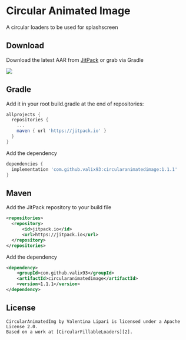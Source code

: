 Circular Animated Image
=======

A circular loaders to be used for splashscreen

Download
--------

Download the latest AAR from [JitPack][1] or grab via Gradle

[![](https://jitpack.io/v/valix93/circularanimatedimage.svg)](https://jitpack.io/#valix93/circularanimatedimage)


## Gradle

Add it in your root build.gradle at the end of repositories:

```groovy
allprojects {
  repositories {
    ...
    maven { url 'https://jitpack.io' }
  }
}
```

Add the dependency

```groovy
dependencies {
  implementation 'com.github.valix93:circularanimatedimage:1.1.1'
}
  ```

## Maven

Add the JitPack repository to your build file

```xml
<repositories>
  <repository>
      <id>jitpack.io</id>
      <url>https://jitpack.io</url>
  </repository>
</repositories>
```
Add the dependency

```xml
<dependency>
    <groupId>com.github.valix93</groupId>
    <artifactId>circularanimatedimage</artifactId>
    <version>1.1.1</version>
</dependency>
```

License
--------

    CircularAnimatedImg by Valentina Lipari is licensed under a Apache License 2.0. 
    Based on a work at [CircularFillableLoaders][2].


 [1]: https://jitpack.io/#valix93/circularanimatedimage
 [2]:https://github.com/lopspower/CircularFillableLoaders
